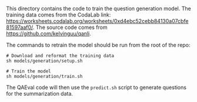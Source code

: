 This directory contains the code to train the question generation model.
The training data comes from the CodaLab link: https://worksheets.codalab.org/worksheets/0xd4ebc52cebb84130a07cbfe81597aaf0/.
The source code comes from https://github.com/kelvinguu/qanli.

The commands to retrain the model should be run from the root of the repo:
```
# Download and reformat the training data
sh models/generation/setup.sh

# Train the model
sh models/generation/train.sh
```

The QAEval code will then use the `predict.sh` script to generate questions for the summarization data.
